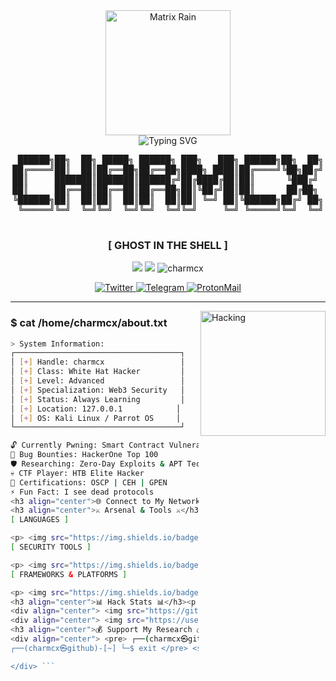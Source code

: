 <div align="center">
    <img height="200" src="https://user-images.githubusercontent.com/74038190/213910845-af37a709-8995-40d6-be59-724526e3c3d7.gif" alt="Matrix Rain">
</div>

<div align="center">
    <img src="https://readme-typing-svg.herokuapp.com?font=Fira+Code&size=32&duration=2800&pause=2000&color=00FF00&center=true&vCenter=true&width=600&height=50&lines=[+]+Initializing+System...;[+]+Access+Granted;Welcome+to+charmcx's+Terminal;Ethical+Hacker+%7C+Security+Researcher;Bug+Hunter+%7C+Penetration+Tester;root@localhost:~%23+" alt="Typing SVG" />
</div>

<div align="center">
    <pre>
 ██████╗██╗  ██╗ █████╗ ██████╗ ███╗   ███╗ ██████╗██╗  ██╗
██╔════╝██║  ██║██╔══██╗██╔══██╗████╗ ████║██╔════╝╚██╗██╔╝
██║     ███████║███████║██████╔╝██╔████╔██║██║      ╚███╔╝ 
██║     ██╔══██║██╔══██║██╔══██╗██║╚██╔╝██║██║      ██╔██╗ 
╚██████╗██║  ██║██║  ██║██║  ██║██║ ╚═╝ ██║╚██████╗██╔╝ ██╗
 ╚═════╝╚═╝  ╚═╝╚═╝  ╚═╝╚═╝  ╚═╝╚═╝     ╚═╝ ╚═════╝╚═╝  ╚═╝
    </pre>
    <h3>[ GHOST IN THE SHELL ]</h3>
</div>

<p align="center">
    <img src="https://img.shields.io/badge/STATUS-ACTIVE-00ff00?style=for-the-badge&logo=statuspage&logoColor=white">
    <img src="https://img.shields.io/badge/MODE-STEALTH-ff0000?style=for-the-badge&logo=hackaday&logoColor=white">
    <img src="https://komarev.com/ghpvc/?username=charmcx&label=TARGETS%20SCANNED&color=00ff00&style=for-the-badge" alt="charmcx" />
</p>

<p align="center">
    <a href="https://twitter.com/charmcx" target="_blank">
        <img src="https://img.shields.io/badge/TWITTER-ENCRYPTED-1DA1F2?style=for-the-badge&logo=twitter&logoColor=white" alt="Twitter"/>
    </a>
    <a href="https://t.me/charmcx" target="_blank">
        <img src="https://img.shields.io/badge/TELEGRAM-SECURE-26A5E4?style=for-the-badge&logo=telegram&logoColor=white" alt="Telegram"/>
    </a>
    <a href="mailto:charmcx@protonmail.com" target="_blank">
        <img src="https://img.shields.io/badge/PROTONMAIL-E2E_ENCRYPTED-8B89CC?style=for-the-badge&logo=protonmail&logoColor=white" alt="ProtonMail"/>
    </a>
</p>

---

<img align="right" width="200" src="https://user-images.githubusercontent.com/74038190/212284158-e840e285-664b-44d7-b79b-e264b5e54825.gif" alt="Hacking">

### $ cat /home/charmcx/about.txt

```bash
> System Information:
┌─────────────────────────────────────┐
│ [+] Handle: charmcx                 │
│ [+] Class: White Hat Hacker         │
│ [+] Level: Advanced                 │
│ [+] Specialization: Web3 Security   │
│ [+] Status: Always Learning         │
│ [+] Location: 127.0.0.1            │
│ [+] OS: Kali Linux / Parrot OS     │
└─────────────────────────────────────┘

🔓 Currently Pwning: Smart Contract Vulnerabilities
🐛 Bug Bounties: HackerOne Top 100
🛡️ Researching: Zero-Day Exploits & APT Techniques
💀 CTF Player: HTB Elite Hacker
🔐 Certifications: OSCP | CEH | GPEN
⚡ Fun Fact: I see dead protocols
<h3 align="center">🌐 Connect to My Network 🌐</h3><p align="center"> <a href="https://github.com/charmcx" target="_blank"><img src="https://img.shields.io/badge/GitHub-000000?style=for-the-badge&logo=github&logoColor=white" alt="GitHub"/></a> <a href="https://linkedin.com/in/charmcx" target="_blank"><img src="https://img.shields.io/badge/LinkedIn-0077B5?style=for-the-badge&logo=linkedin&logoColor=white" alt="LinkedIn"/></a> <a href="https://twitter.com/charmcx" target="_blank"><img src="https://img.shields.io/badge/Twitter-1DA1F2?style=for-the-badge&logo=twitter&logoColor=white" alt="Twitter"/></a> <a href="https://discord.gg/charmcx" target="_blank"><img src="https://img.shields.io/badge/Discord-5865F2?style=for-the-badge&logo=discord&logoColor=white" alt="Discord"/></a> <a href="https://hackerone.com/charmcx" target="_blank"><img src="https://img.shields.io/badge/HackerOne-494649?style=for-the-badge&logo=hackerone&logoColor=white" alt="HackerOne"/></a> <a href="https://app.hackthebox.com/profile/charmcx" target="_blank"><img src="https://img.shields.io/badge/HackTheBox-9FEF00?style=for-the-badge&logo=hackthebox&logoColor=black" alt="HTB"/></a> </p>
<h3 align="center">⚔️ Arsenal & Tools ⚔️</h3><div align="center">
[ LANGUAGES ]

<p> <img src="https://img.shields.io/badge/Python-3776AB?style=for-the-badge&logo=python&logoColor=white" /> <img src="https://img.shields.io/badge/JavaScript-F7DF1E?style=for-the-badge&logo=javascript&logoColor=black" /> <img src="https://img.shields.io/badge/Go-00ADD8?style=for-the-badge&logo=go&logoColor=white" /> <img src="https://img.shields.io/badge/Rust-000000?style=for-the-badge&logo=rust&logoColor=white" /> <img src="https://img.shields.io/badge/C++-00599C?style=for-the-badge&logo=cplusplus&logoColor=white" /> <img src="https://img.shields.io/badge/Assembly-654FF0?style=for-the-badge&logo=assemblyscript&logoColor=white" /> </p>
[ SECURITY TOOLS ]

<p> <img src="https://img.shields.io/badge/Metasploit-2596CD?style=for-the-badge&logo=metasploit&logoColor=white" /> <img src="https://img.shields.io/badge/Burp_Suite-FF6633?style=for-the-badge&logo=burpsuite&logoColor=white" /> <img src="https://img.shields.io/badge/Wireshark-1679A7?style=for-the-badge&logo=wireshark&logoColor=white" /> <img src="https://img.shields.io/badge/Nmap-4682B4?style=for-the-badge&logo=nmap&logoColor=white" /> <img src="https://img.shields.io/badge/John_the_Ripper-000000?style=for-the-badge&logo=johntheripper&logoColor=white" /> <img src="https://img.shields.io/badge/SQLMap-FF0000?style=for-the-badge&logo=sqlite&logoColor=white" /> </p>
[ FRAMEWORKS & PLATFORMS ]

<p> <img src="https://img.shields.io/badge/Docker-2496ED?style=for-the-badge&logo=docker&logoColor=white" /> <img src="https://img.shields.io/badge/Kubernetes-326CE5?style=for-the-badge&logo=kubernetes&logoColor=white" /> <img src="https://img.shields.io/badge/Linux-FCC624?style=for-the-badge&logo=linux&logoColor=black" /> <img src="https://img.shields.io/badge/Git-F05032?style=for-the-badge&logo=git&logoColor=white" /> <img src="https://img.shields.io/badge/AWS-232F3E?style=for-the-badge&logo=amazonaws&logoColor=white" /> <img src="https://img.shields.io/badge/Tor-7D4698?style=for-the-badge&logo=tor&logoColor=white" /> </p></div>
<h3 align="center">📊 Hack Stats 📊</h3><p align="center"> <img src="https://github-readme-streak-stats.herokuapp.com/?user=charmcx&theme=chartreuse-dark&hide_border=true&background=000000&ring=00FF00&fire=00FF00&currStreakLabel=00FF00" alt="charmcx" /> </p><div align="center"> <img width="49%" src="https://github-readme-stats.vercel.app/api?username=charmcx&show_icons=true&theme=chartreuse-dark&hide_border=true&bg_color=000000&title_color=00FF00&icon_color=00FF00&text_color=FFFFFF&count_private=true&include_all_commits=true"/> <img width="49%" src="https://github-readme-stats.vercel.app/api/top-langs/?username=charmcx&layout=compact&theme=chartreuse-dark&hide_border=true&bg_color=000000&title_color=00FF00&text_color=FFFFFF&langs_count=10"/> </div>
<div align="center"> <img src="https://github-profile-trophy.vercel.app/?username=charmcx&theme=matrix&no-frame=true&column=7&margin-w=15&margin-h=15" alt="Trophies"> </div>
<div align="center"> <img src="https://user-images.githubusercontent.com/74038190/212284100-561aa473-3905-4a80-b561-0d28506553ee.gif" width="100%"> </div><div align="center"> <img src="https://raw.githubusercontent.com/Platane/snk/output/github-contribution-grid-snake-dark.svg" alt="Snake animation" /> </div>
<h3 align="center">💰 Support My Research 💰</h3><p align="center"> <a href="https://www.buymeacoffee.com/charmcx"> <img src="https://img.shields.io/badge/Buy_Me_A_Coffee-FFDD00?style=for-the-badge&logo=buy-me-a-coffee&logoColor=black" alt="Buy Me A Coffee"/> </a> <a href="https://github.com/sponsors/charmcx"> <img src="https://img.shields.io/badge/Sponsor_on_GitHub-EA4AAA?style=for-the-badge&logo=githubsponsors&logoColor=white" alt="GitHub Sponsors"/> </a> </p><p align="center"> <img src="https://img.shields.io/badge/Bitcoin-000000?style=for-the-badge&logo=bitcoin&logoColor=white" alt="Bitcoin"/> <br> <code>bc1qxy2kgdygjrsqtzq2n0yrf2493p83kkfjhx0wlh</code> </p>
<div align="center"> <pre> ┌──(charmcx㉿github)-[~] └─$ echo "Remember: Hacking is not a crime, it's an art form." Remember: Hacking is not a crime, it's an art form.
┌──(charmcx㉿github)-[~] └─$ exit </pre> <sub>// Stay curious. Stay ethical. Stay anonymous. //</sub>

</div> ```
